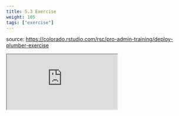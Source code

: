 ```yaml
---
title: 5.3 Exercise
weight: 105
tags: ["exercise"]
---
```


source: https://colorado.rstudio.com/rsc/pro-admin-training/deploy-plumber-exercise

<div class="learnr-column">
<div class="responsive-container-learnr">
  <!-- <div class="cssload-loader">
    <div class="cssload-inner cssload-one"></div>
    <div class="cssload-inner cssload-two"></div>
    <div class="cssload-inner cssload-three"></div>
  </div> -->

  <div class="animated-r-wrapper">
    <div class="animated-r-vertical">
      <div class="animated-r-circle"></div>
    </div>
    <div class="animated-r-diagonal"></div>
  </div>

  <iframe 
    src="https://colorado.rstudio.com/rsc/pro-admin-training/deploy-plumber-exercise" 
    gesture="media"  allowfullscreen
    scrolling="yes">
  </iframe>
</div>
</div>



